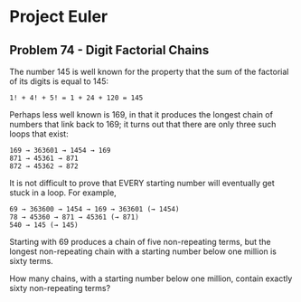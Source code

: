 # Project Euler

## Problem 74 - Digit Factorial Chains

The number 145 is well known for the property that the sum of the factorial of its digits is equal to 145:

    1! + 4! + 5! = 1 + 24 + 120 = 145

Perhaps less well known is 169, in that it produces the longest chain of numbers that link back to 169;
it turns out that there are only three such loops that exist:

    169 → 363601 → 1454 → 169
    871 → 45361 → 871
    872 → 45362 → 872

It is not difficult to prove that EVERY starting number will eventually get stuck in a loop.
For example,

    69 → 363600 → 1454 → 169 → 363601 (→ 1454)
    78 → 45360 → 871 → 45361 (→ 871)
    540 → 145 (→ 145)

Starting with 69 produces a chain of five non-repeating terms, but the longest non-repeating chain with a starting number below one million is sixty terms.

How many chains, with a starting number below one million, contain exactly sixty non-repeating terms?
